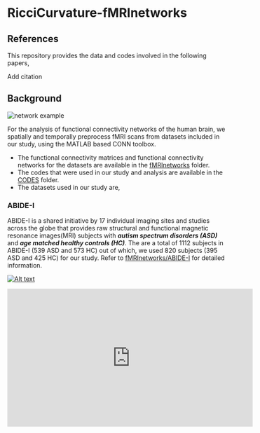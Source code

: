 # RicciCurvature-fMRInetworks

## References
This repository provides the data and codes involved in the following papers,

Add citation

## Background

![network example](https://github.com/asamallab/RicciCurvature-fMRInetworks/blob/main/readme_image.png)

For the analysis of functional connectivity networks of the human brain, we spatially and temporally preprocess fMRI scans from datasets included in our study, using the MATLAB based CONN toolbox.

* The functional connectivity matrices and functional connectivity networks for the datasets are available in the [fMRInetworks](https://github.com/asamallab/RicciCurvature-fMRInetworks/tree/main/fMRInetworks) folder. 
* The codes that were used in our study and analysis are available in the [CODES](https://github.com/asamallab/RicciCurvature-fMRInetworks/tree/main/CODES) folder.
* The datasets used in our study are,
### ABIDE-I
 ABIDE-I is a shared initiative by 17 individual imaging sites and studies across the globe that provides raw structural and functional magnetic resonance images(MRI) subjects with _**autism spectrum disorders (ASD)**_ and _**age matched healthy controls (HC)**_. The are a total of 1112 subjects in ABIDE-I (539 ASD and 573 HC) out of which, we used 820 subjects (395 ASD and 425 HC) for our study. Refer to [fMRInetworks/ABIDE-I](https://github.com/asamallab/RicciCurvature-fMRInetworks/tree/main/fMRInetworks/ABIDE-I)  for detailed information.
 
[![Alt text](https://img.youtube.com/vi/MJG8-oUsLqg/0.jpg)](https://www.youtube.com/watch?v=MJG8-oUsLqg)


<iframe width="560" height="315" src="https://www.youtube.com/embed/MJG8-oUsLqg" title="YouTube video player" frameborder="0" allow="accelerometer; autoplay; clipboard-write; encrypted-media; gyroscope; picture-in-picture" allowfullscreen></iframe>
